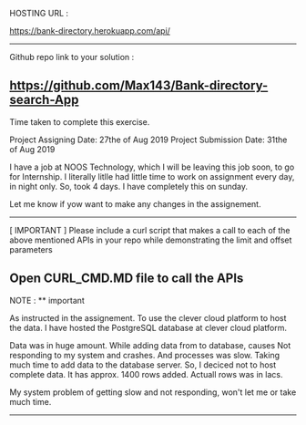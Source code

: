 HOSTING URL :  

https://bank-directory.herokuapp.com/api/

-----------------------------------------------------------------------------------------------
Github repo link to your solution :

https://github.com/Max143/Bank-directory-search-App
-----------------------------------------------------------------------------------------------
Time taken to complete this exercise.

Project Assigning Date: 27the of Aug 2019
Project Submission Date: 31the of Aug 2019

I have a job at NOOS Technology, which I will be leaving this job soon, to go for Internship. 
I literally litlle had little time to work on assignment every day, in night only. So, took 4 days.
I have completely this on sunday. 

Let me know if yow want to make any changes in the assignement.


-----------------------------------------------------------------------------------------------
[ IMPORTANT ] Please include a curl script that makes a call to each of the above mentioned APIs in your repo while demonstrating the limit and offset parameters

Open CURL_CMD.MD file to call the APIs
-------------------------------------------------------------------------------------------------


NOTE : ** important

As instructed in the assignement. To use the clever cloud platform to host the data. 
I have hosted the PostgreSQL database at clever cloud platform.

Data was in huge amount. While adding data from to database, causes Not responding to my system and crashes.
And processes was slow. Taking much time to add data to the database server. 
So, I deciced not to host complete data. It has approx. 1400 rows added. Actuall rows was in lacs. 

My system problem of getting slow and not responding, won't let me or take much time.

-----------------------------------------------------------------------------------------------------
